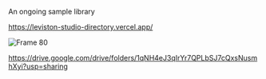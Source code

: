 An ongoing sample library

https://leviston-studio-directory.vercel.app/

![Frame 80](https://github.com/leoleviston/LSD/assets/122838737/90cd144d-025e-44a1-9349-7fb18434c68e)

https://drive.google.com/drive/folders/1qNH4eJ3qIrYr7QPLbSJ7cQxsNusmhXyi?usp=sharing
